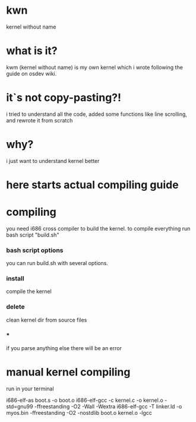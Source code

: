 # kwn
kernel without name

# what is it?

kwm (kernel without name) is my own kernel which i wrote following the guide on osdev wiki.

# it`s not copy-pasting?!

i tried to understand all the code, added some functions like line scrolling, and rewrote it from scratch

# why?

i just want to understand kernel better

# here starts actual compiling guide

# compiling

you need i686 cross compiler to build the kernel. to compile everything run bash script "build.sh"

### bash script options ###

you can run build.sh with several options.

### install ###

compile the kernel

### delete ###

clean kernel dir from source files

### * ###

if you parse anything else there will be an error

# manual kernel compiling

run in your terminal

i686-elf-as boot.s -o boot.o
i686-elf-gcc -c kernel.c -o kernel.o -std=gnu99 -ffreestanding -O2 -Wall -Wextra
i686-elf-gcc -T linker.ld -o myos.bin -ffreestanding -O2 -nostdlib boot.o kernel.o -lgcc
